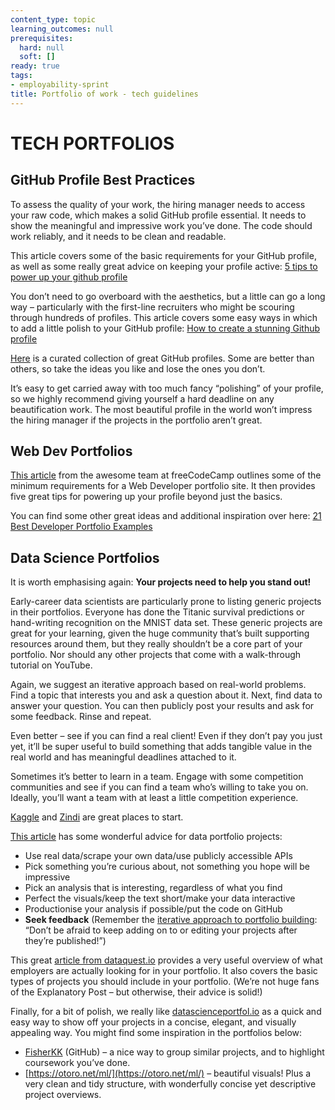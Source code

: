 ```yaml
---
content_type: topic
learning_outcomes: null
prerequisites:
  hard: null
  soft: []
ready: true
tags:
- employability-sprint
title: Portfolio of work - tech guidelines
---
```


# TECH PORTFOLIOS
## GitHub Profile Best Practices
To assess the quality of your work, the hiring manager needs to access your raw code, which makes a solid GitHub profile essential. It needs to show the meaningful and impressive work you’ve done. The code should work reliably, and it needs to be clean and readable.

This article covers some of the basic requirements for your GitHub profile, as well as some really great advice on keeping your profile active: [5 tips to power up your github profile](https://www.jobsity.com/blog/5-tips-to-power-up-your-github-profile)

You don’t need to go overboard with the aesthetics, but a little can go a long way – particularly with the first-line recruiters who might be scouring through hundreds of profiles. This article covers some easy ways in which to add a little polish to your GitHub profile: [How to create a stunning Github profile](https://community.codenewbie.org/yuridevat/how-to-create-a-stunning-github-profile-1222) 

[Here](https://github.com/abhisheknaiidu/awesome-github-profile-readme#a-little-bit-of-everything-) is a curated collection of great GitHub profiles. Some are better than others, so take the ideas you like and lose the ones you don’t. 

It’s easy to get carried away with too much fancy “polishing” of your profile, so we highly recommend giving yourself a hard deadline on any beautification work. The most beautiful profile in the world won’t impress the hiring manager if the projects in the portfolio aren’t great. 

## Web Dev Portfolios
[This article](https://www.freecodecamp.org/news/level-up-developer-portfolio/) from the awesome team at freeCodeCamp outlines some of the minimum requirements for a Web Developer portfolio site. It then provides five great tips for powering up your profile beyond just the basics.  

You can find some other great ideas and additional inspiration over here: 
[21 Best Developer Portfolio Examples](https://hackernoon.com/21-best-developer-portfolio-examples-p61j31wi)

## Data Science Portfolios
It is worth emphasising again: **Your projects need to help you stand out!** 

Early-career data scientists are particularly prone to listing generic projects in their portfolios. Everyone has done the Titanic survival predictions or hand-writing recognition on the MNIST data set. These generic projects are great for your learning, given the huge community that’s built supporting resources around them, but they really shouldn’t be a core part of your portfolio. Nor should any other projects that come with a walk-through tutorial on YouTube. 

Again, we suggest an iterative approach based on real-world problems. Find a topic that interests you and ask a question about it. Next, find data to answer your question. You can then publicly post your results and ask for some feedback. Rinse and repeat. 

Even better – see if you can find a real client! Even if they don’t pay you just yet, it’ll be super useful to build something that adds tangible value in the real world and has meaningful deadlines attached to it.  

Sometimes it’s better to learn in a team. Engage with some competition communities and see if you can find a team who’s willing to take you on. Ideally, you’ll want a team with at least a little competition experience. 

[Kaggle](https://www.kaggle.com/) and [Zindi](https://zindi.africa/) are great places to start. 

[This article](https://medium.com/@jasonkgoodman/advice-on-building-data-portfolio-projects-c5f96d8a0627) has some wonderful advice for data portfolio projects: 
- Use real data/scrape your own data/use publicly accessible APIs
- Pick something you’re curious about, not something you hope will be impressive
- Pick an analysis that is interesting, regardless of what you find
- Perfect the visuals/keep the text short/make your data interactive
- Productionise your analysis if possible/put the code on GitHub
- **Seek feedback** (Remember the [iterative approach to portfolio building](https://towardsdatascience.com/how-to-build-a-data-science-portfolio-5f566517c79c): “Don’t be afraid to keep adding on to or editing your projects after they’re published!”)

This great [article from dataquest.io](https://www.dataquest.io/blog/build-a-data-science-portfolio/) provides a very useful overview of what employers are actually looking for in your portfolio. It also covers the basic types of projects you should include in your portfolio. (We’re not huge fans of the Explanatory Post – but otherwise, their advice is solid!) 

Finally, for a bit of polish, we really like [datascienceportfol.io](http://datascienceportfol.io) as a quick and easy way to show off your projects in a concise, elegant, and visually appealing way. 
You might find some inspiration in the portfolios below: 
- [FisherKK](https://github.com/FisherKK/F1sherKK-MyRoadToAI) (GitHub) – a nice way to group similar projects, and to highlight coursework you’ve done. 
- [https://otoro.net/ml/](https://otoro.net/ml/) – beautiful visuals! Plus a very clean and tidy structure, with wonderfully concise yet descriptive project overviews. 

